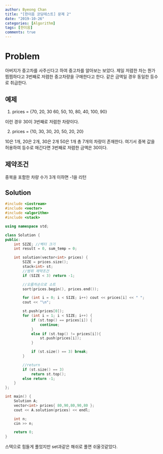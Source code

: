 ```yaml
---
author: Byeong Chan
title: "[한이음 코딩테스트] 문제 2"
date: "2019-10-26"
categories: [Algorithm]
tags: [한이음]
comments: true
---
```


# Problem

아버지가 중고차를 사주신다고 하여 중고차를 알아보는 보았다. 제일 저렴한 차는 뭔가 찜찜하다고 3번째로 저렴한 중고차량을 구매한다고 한다. 같은 금액일 경우 동일한 등수로 취급한다.

## 예제

1. prices = {70, 20, 30 60, 50, 10, 80, 40, 100, 90}

이런 경우 30이 3번째로 저렴한 차량이다.

2. prices = {10, 30, 30, 20, 50, 20, 20}

10은 1개, 20은 2개, 30은 2개 50은 1개 총 7개의 차량이 존재한다.
여기서 중복 값을 허용하여 등수로 매긴다면 3번째로 저렴한 금액은 30이다.

## 제약조건

중복을 포함한 차량 수가 3개 이하면 -1을 리턴

## Solution

```cpp
#include <iostream>
#include <vector>
#include <algorithm>
#include <stack>

using namespace std;

class Solution {
public:
	int SIZE; //벡터 크기
	int result = 0, sum_temp = 0;

	int solution(vector<int> prices) {
		SIZE = prices.size();
		stack<int> st;
		//범위 제약조건
		if (SIZE < 3) return -1;

		//오름차순으로 소트
		sort(prices.begin(), prices.end());

		for (int i = 0; i < SIZE; i++) cout << prices[i] << " ";
		cout << "\n";

		st.push(prices[0]);
		for (int i = 1; i < SIZE; i++) {
			if (st.top() == prices[i]) {
				continue;
			}
			else if (st.top() != prices[i]){
				st.push(prices[i]);
			}

			if (st.size() == 3) break;
		}

		//return
		if (st.size() == 3)
			return st.top();
		else return -1;
	}
};

int main() {
	Solution A;
	vector<int> prices{ 80,90,80,90,80 };
	cout << A.solution(prices) << endl;

	int n;
	cin >> n;

	return 0;
}
```

스택으로 힘들게 풀었지만 set과같은 해쉬로 풀면 쉬울것같았다.
